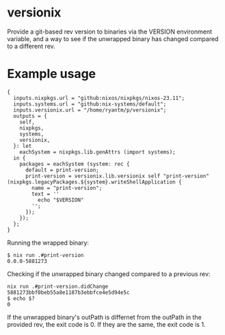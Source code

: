# versionix

Provide a git-based rev version to binaries via the VERSION environment variable, and a way to see if the unwrapped binary has changed compared to a different rev.

# Example usage

```
{
  inputs.nixpkgs.url = "github:nixos/nixpkgs/nixos-23.11";
  inputs.systems.url = "github:nix-systems/default";
  inputs.versionix.url = "/home/ryantm/p/versionix";
  outputs = {
    self,
    nixpkgs,
    systems,
    versionix,
  }: let
    eachSystem = nixpkgs.lib.genAttrs (import systems);
  in {
    packages = eachSystem (system: rec {
      default = print-version;
      print-version = versionix.lib.versionix self "print-version" (nixpkgs.legacyPackages.${system}.writeShellApplication {
        name = "print-version";
        text = ''
          echo "$VERSION"
        '';
      });
    });
  };
}
```

Running the wrapped binary:

```
$ nix run .#print-version
0.0.0-5881273
```

Checking if the unwrapped binary changed compared to a previous rev:

```
nix run .#print-version.didChange 5881273bbf0beb55a8e1187b3ebbfce4e5d94e5c
$ echo $?
0
```

If the unwrapped binary's outPath is differnet from the outPath in the provided rev, the exit code is 0. If they are the same, the exit code is 1.
